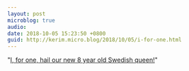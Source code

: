 ```yaml
---
layout: post
microblog: true
audio: 
date: 2018-10-05 15:23:50 +0800
guid: http://kerim.micro.blog/2018/10/05/i-for-one.html
---
```

"[I, for one, hail our new 8 year old Swedish queen!](https://www.bbc.com/news/world-europe-45753455)"
